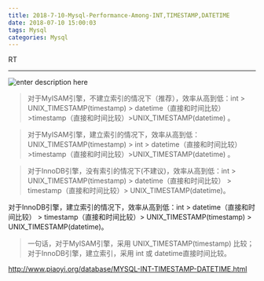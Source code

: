```yaml
---
title: 2018-7-10-Mysql-Performance-Among-INT,TIMESTAMP,DATETIME
date: 2018-07-10 15:00:03
tags: Mysql
categories: Mysql
---
```


RT

<!-- more -->

---

![enter description here](https://i.imgur.com/5js6cCo.png)

>对于MyISAM引擎，不建立索引的情况下（推荐），效率从高到低：int > UNIX_TIMESTAMP(timestamp) > datetime（直接和时间比较）>timestamp（直接和时间比较）>UNIX_TIMESTAMP(datetime) 。



>对于MyISAM引擎，建立索引的情况下，效率从高到低： UNIX_TIMESTAMP(timestamp) > int > datetime（直接和时间比较）>timestamp（直接和时间比较）>UNIX_TIMESTAMP(datetime) 。



>对于InnoDB引擎，没有索引的情况下(不建议)，效率从高到低：int > UNIX_TIMESTAMP(timestamp) > datetime（直接和时间比较） > timestamp（直接和时间比较）> UNIX_TIMESTAMP(datetime)。



对于InnoDB引擎，建立索引的情况下，效率从高到低：int > datetime（直接和时间比较） > timestamp（直接和时间比较）> UNIX_TIMESTAMP(timestamp) > UNIX_TIMESTAMP(datetime)。



>一句话，对于MyISAM引擎，采用 UNIX_TIMESTAMP(timestamp) 比较；对于InnoDB引擎，建立索引，采用 int 或 datetime直接时间比较。


http://www.piaoyi.org/database/MYSQL-INT-TIMESTAMP-DATETIME.html